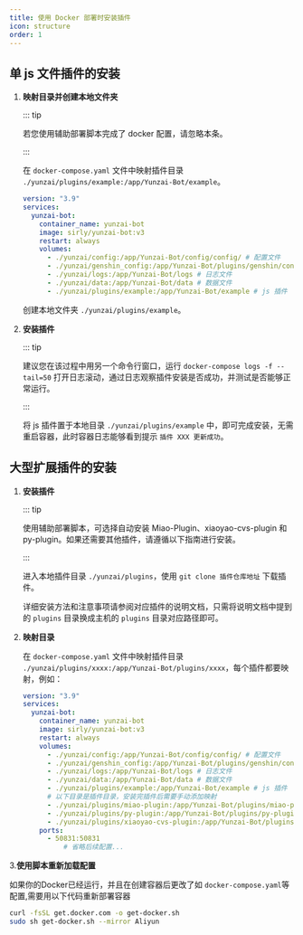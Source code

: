 ```yaml
---
title: 使用 Docker 部署时安装插件
icon: structure
order: 1
---
```


## 单 js 文件插件的安装

1. **映射目录并创建本地文件夹**

    ::: tip

    若您使用辅助部署脚本完成了 docker 配置，请忽略本条。

    :::

    在 `docker-compose.yaml` 文件中映射插件目录 `./yunzai/plugins/example:/app/Yunzai-Bot/example`。

    ```yaml {12}
    version: "3.9"
    services:
      yunzai-bot:
        container_name: yunzai-bot
        image: sirly/yunzai-bot:v3
        restart: always
        volumes:
          - ./yunzai/config:/app/Yunzai-Bot/config/config/ # 配置文件
          - ./yunzai/genshin_config:/app/Yunzai-Bot/plugins/genshin/config    # 配置文件
          - ./yunzai/logs:/app/Yunzai-Bot/logs # 日志文件
          - ./yunzai/data:/app/Yunzai-Bot/data # 数据文件
          - ./yunzai/plugins/example:/app/Yunzai-Bot/example # js 插件
    ```

    创建本地文件夹 `./yunzai/plugins/example`。

2. **安装插件**

    ::: tip

    建议您在该过程中用另一个命令行窗口，运行 `docker-compose logs -f --tail=50` 打开日志滚动，通过日志观察插件安装是否成功，并测试是否能够正常运行。

    :::

    将 js 插件置于本地目录 `./yunzai/plugins/example` 中，即可完成安装，无需重启容器，此时容器日志能够看到提示 `插件 XXX 更新成功`。

## 大型扩展插件的安装

1. **安装插件**

    ::: tip

    使用辅助部署脚本，可选择自动安装 Miao-Plugin、xiaoyao-cvs-plugin 和 py-plugin。如果还需要其他插件，请遵循以下指南进行安装。

    :::

    进入本地插件目录 `./yunzai/plugins`，使用 `git clone 插件仓库地址` 下载插件。

    详细安装方法和注意事项请参阅对应插件的说明文档，只需将说明文档中提到的 `plugins` 目录换成主机的 `plugins` 目录对应路径即可。

2. **映射目录**

    在 `docker-compose.yaml` 文件中映射插件目录 `./yunzai/plugins/xxxx:/app/Yunzai-Bot/plugins/xxxx`，每个插件都要映射，例如：

    ```yaml {14-16}
    version: "3.9"
    services:
      yunzai-bot:
        container_name: yunzai-bot
        image: sirly/yunzai-bot:v3
        restart: always
        volumes:
          - ./yunzai/config:/app/Yunzai-Bot/config/config/ # 配置文件
          - ./yunzai/genshin_config:/app/Yunzai-Bot/plugins/genshin/config    # 配置文件
          - ./yunzai/logs:/app/Yunzai-Bot/logs # 日志文件
          - ./yunzai/data:/app/Yunzai-Bot/data # 数据文件
          - ./yunzai/plugins/example:/app/Yunzai-Bot/example # js 插件
          # 以下目录是插件目录，安装完插件后需要手动添加映射
          - ./yunzai/plugins/miao-plugin:/app/Yunzai-Bot/plugins/miao-plugin                  # 喵喵插件
          - ./yunzai/plugins/py-plugin:/app/Yunzai-Bot/plugins/py-plugin                      # 新py插件
          - ./yunzai/plugins/xiaoyao-cvs-plugin:/app/Yunzai-Bot/plugins/xiaoyao-cvs-plugin    # 图鉴插件
        ports:
          - 50831:50831                                                                       # 锅巴插件映射端口(可删除)
              # 省略后续配置...
    ```
    
3.**使用脚本重新加载配置**

如果你的Docker已经运行，并且在创建容器后更改了如 `docker-compose.yaml`等配置,需要用以下代码重新部署容器
```bash
curl -fsSL get.docker.com -o get-docker.sh
sudo sh get-docker.sh --mirror Aliyun
```
